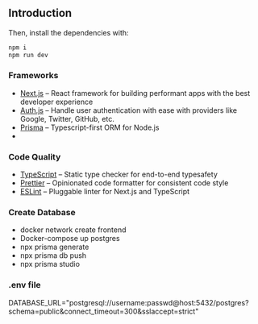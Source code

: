 ## Introduction
Then, install the dependencies with:

```bash
npm i
npm run dev
```

### Frameworks

- [Next.js](https://nextjs.org/) – React framework for building performant apps with the best developer experience
- [Auth.js](https://authjs.dev/) – Handle user authentication with ease with providers like Google, Twitter, GitHub, etc.
- [Prisma](https://www.prisma.io/) – Typescript-first ORM for Node.js
- 
### Code Quality

- [TypeScript](https://www.typescriptlang.org/) – Static type checker for end-to-end typesafety
- [Prettier](https://prettier.io/) – Opinionated code formatter for consistent code style
- [ESLint](https://eslint.org/) – Pluggable linter for Next.js and TypeScript



### Create Database
- docker network create frontend
- Docker-compose up postgres 
- npx prisma generate
- npx prisma db push
- npx prisma studio

### .env file
 DATABASE_URL="postgresql://username:passwd@host:5432/postgres?schema=public&connect_timeout=300&sslaccept=strict"


